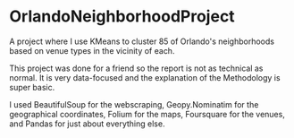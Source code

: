 # OrlandoNeighborhoodProject
A project where I use KMeans to cluster 85 of Orlando's neighborhoods based on venue types in the vicinity of each.

This project was done for a friend so the report is not as technical as normal. It is very data-focused and the 
explanation of the Methodology is super basic.

I used BeautifulSoup for the webscraping, Geopy.Nominatim for the geographical coordinates, Folium for the maps, Foursquare
for the venues, and Pandas for just about everything else.
